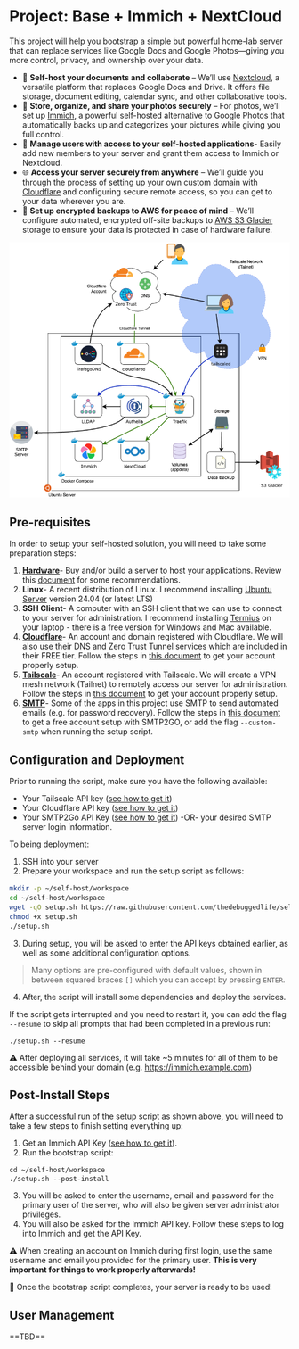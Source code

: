 # Project: Base + Immich + NextCloud

This project will help you bootstrap a simple but powerful home-lab server that can replace services like Google Docs and Google Photos—giving you more control, privacy, and ownership over your data.

- 📂 **Self-host your documents and collaborate** – We’ll use [Nextcloud](https://nextcloud.com/), a versatile platform that replaces Google Docs and Drive. It offers file storage, document editing, calendar sync, and other collaborative tools.
- 📸 **Store, organize, and share your photos securely** – For photos, we’ll set up [Immich](https://immich.app/), a powerful self-hosted alternative to Google Photos that automatically backs up and categorizes your pictures while giving you full control.
- 👥 **Manage users with access to your self-hosted applications**- Easily add new members to your server and grant them access to Immich or Nextcloud.
- 🌐 **Access your server securely from anywhere** – We’ll guide you through the process of setting up your own custom domain with [Cloudflare](https://www.cloudflare.com/products/registrar/) and configuring secure remote access, so you can get to your data wherever you are.
- 🔄 **Set up encrypted backups to AWS for peace of mind** – We’ll configure automated, encrypted off-site backups to [AWS S3 Glacier](https://aws.amazon.com/s3/storage-classes/glacier/) storage to ensure your data is protected in case of hardware failure.

![](./services.drawio.png)

## Pre-requisites

In order to setup your self-hosted solution, you will need to take some preparation steps:

1. **[Hardware](docs/hardware.md)**- Buy and/or build a server to host your applications. Review this [document]((docs/hardware.md)) for some recommendations.
2. **Linux**- A recent distribution of Linux. I recommend installing [Ubuntu Server](https://ubuntu.com/download/server) version 24.04 (or latest LTS)
3. **SSH Client**- A computer with an SSH client that we can use to connect to your server for administration. I recommend installing [Termius](https://termius.com/) on your laptop - there is a free version for Windows and Mac available.
4. **[Cloudflare](docs/cloudflare.md)**- An account and domain registered with Cloudflare. We will also use their DNS and Zero Trust Tunnel services which are included in their FREE tier. Follow the steps in [this document]((docs/cloudflare.md)) to get your account properly setup.
5. **[Tailscale](docs/tailscale.md)**- An account registered with Tailscale. We will create a VPN mesh network (Tailnet) to remotely access our server for administration. Follow the steps in [this document]((docs/tailscale.md)) to get your account properly setup.
6. **[SMTP](docs/smtp.md)**- Some of the apps in this project use SMTP to send automated emails (e.g. for password recovery). Follow the steps in [this document]((docs/tailscale.md)) to get a free account setup with SMTP2GO, or add the flag `--custom-smtp` when running the setup script.

## Configuration and Deployment

Prior to running the script, make sure you have the following available:

- Your Tailscale API key ([see how to get it](docs/tailscale.md))
- Your Cloudflare API key ([see how to get it](docs/cloudflare.md))
- Your SMTP2Go API Key ([see how to get it](docs/smtp.md)) -OR- your desired SMTP server login information.

To being deployment:

1. SSH into your server
2. Prepare your workspace and run the setup script as follows:

```bash
mkdir -p ~/self-host/workspace
cd ~/self-host/workspace
wget -qO setup.sh https://raw.githubusercontent.com/thedebuggedlife/selfhost-bootstrap/refs/heads/main/projects/base-immich-nextcloud/setup.sh
chmod +x setup.sh
./setup.sh
```

3. During setup, you will be asked to enter the API keys obtained earlier, as well as some additional configuration options. 

> Many options are pre-configured with default values, shown in between squared braces `[]` which you can accept by pressing `ENTER`.

4. After, the script will install some dependencies and deploy the services.

If the script gets interrupted and you need to restart it, you can add the flag `--resume` to skip all prompts that had been completed in a previous run:

```
./setup.sh --resume
```

:warning: After deploying all services, it will take ~5 minutes for all of them to be accessible behind your domain (e.g. https://immich.example.com)

## Post-Install Steps

After a successful run of the setup script as shown above, you will need to take a few steps to finish setting everything up:

1. Get an Immich API Key ([see how to get it](./docs/immich.md#getting-an-api-token)).
2. Run the bootstrap script:

```
cd ~/self-host/workspace
./setup.sh --post-install
```

3. You will be asked to enter the username, email and password for the primary user of the server, who will also be given server administrator privileges. 
4. You will also be asked for the Immich API key. Follow these steps to log into Immich and get the API Key.

:warning: When creating an account on Immich during first login, use the same username and email you provided for the primary user. **This is very important for things to work properly afterwards!**

🎉 Once the bootstrap script completes, your server is ready to be used!

## User Management

==TBD==